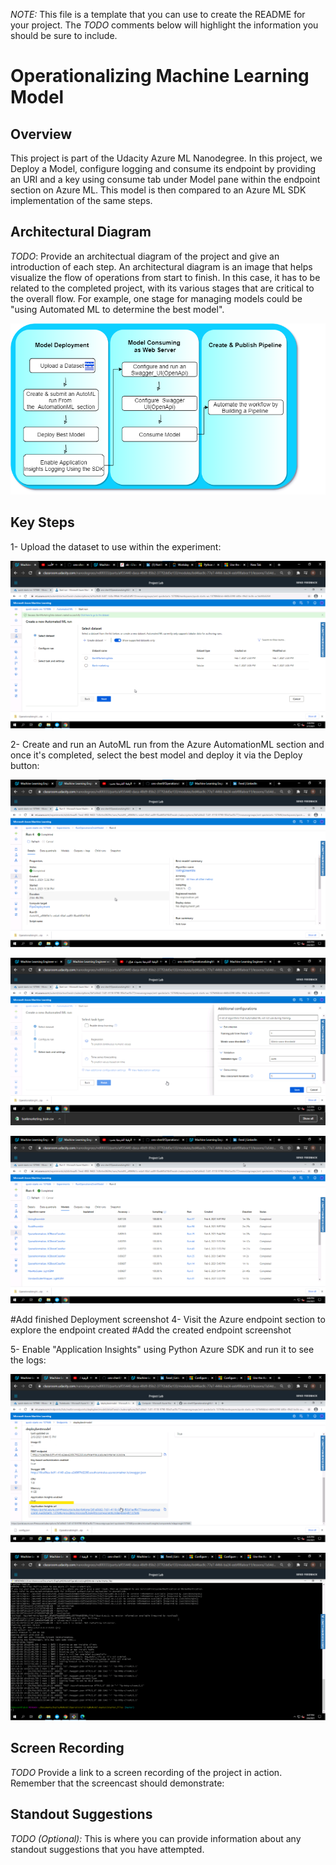 *NOTE:* This file is a template that you can use to create the README for your project. The *TODO* comments below will highlight the information you should be sure to include.


# Operationalizing Machine Learning Model

## Overview 

This project is part of the Udacity Azure ML Nanodegree. In this project, we Deploy a Model, configure logging and consume its endpoint by providing an URI and a key using consume tab under Model pane within the endpoint section on Azure ML. This model is then compared to an Azure ML SDK implementation of the same steps.

## Architectural Diagram
*TODO*: Provide an architectual diagram of the project and give an introduction of each step. An architectural diagram is an image that helps visualize the flow of operations from start to finish. In this case, it has to be related to the completed project, with its various stages that are critical to the overall flow. For example, one stage for managing models could be "using Automated ML to determine the best model". 

![alt_text](ArchitecturalDiagram.png)

## Key Steps
   1- Upload the dataset to use within the experiment:
   
   ![alt_text](BankMarketingDataset.png)
    
   2- Create and run an AutoML run from the Azure AutomationML section and once it's completed, select the best model and deploy it via the Deploy button:
   
   ![alt_text](CompletedExperiment.png)
   
   ![alt_text](AdditionalConfigFroMLExperiment.png)
   
   ![alt_text](BestModel.png)
   
   #Add finished Deployment screenshot
   4- Visit the Azure endpoint section to explore the endpoint created
    #Add the created endpoint screenshot
   
   5- Enable "Application Insights" using Python Azure SDK and run it to see the logs:
   
   ![alt_text](EnabledAppInsights.png)
  
   ![alt_text](RunnedLogScript.png)
   
   

## Screen Recording
*TODO* Provide a link to a screen recording of the project in action. Remember that the screencast should demonstrate:

## Standout Suggestions
*TODO (Optional):* This is where you can provide information about any standout suggestions that you have attempted.
